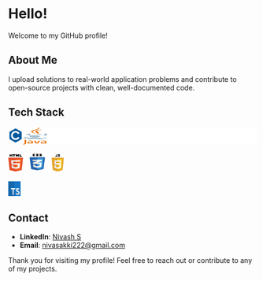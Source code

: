 # Hello!

Welcome to my GitHub profile!

## About Me

I upload solutions to real-world application problems and contribute to open-source projects with clean, well-documented code.

## Tech Stack
<div style="background-color:white; display:flex; align-items:center; padding:10;">
  <img src="./assets/c.svg" height="30" width="30" > <img src="./assets/java.svg" height="35" width="50" >
  
</div>
<br>
<div> <img src="./assets/html.svg" height="35" width="30" margin-left="10"> <img src="./assets/css.svg" height="38" width="50"> <img src="./assets/javascript.svg" height="35" width="25">                                                           
  </div>
  <br>
  <div><img src="./assets/typescript.svg" height="30" width="25"></div>

## Contact

- **LinkedIn**: [Nivash S](https://www.linkedin.com/in/nivas-subramani-65b470254)
- **Email**: nivasakki222@gmail.com

Thank you for visiting my profile! Feel free to reach out or contribute to any of my projects.
